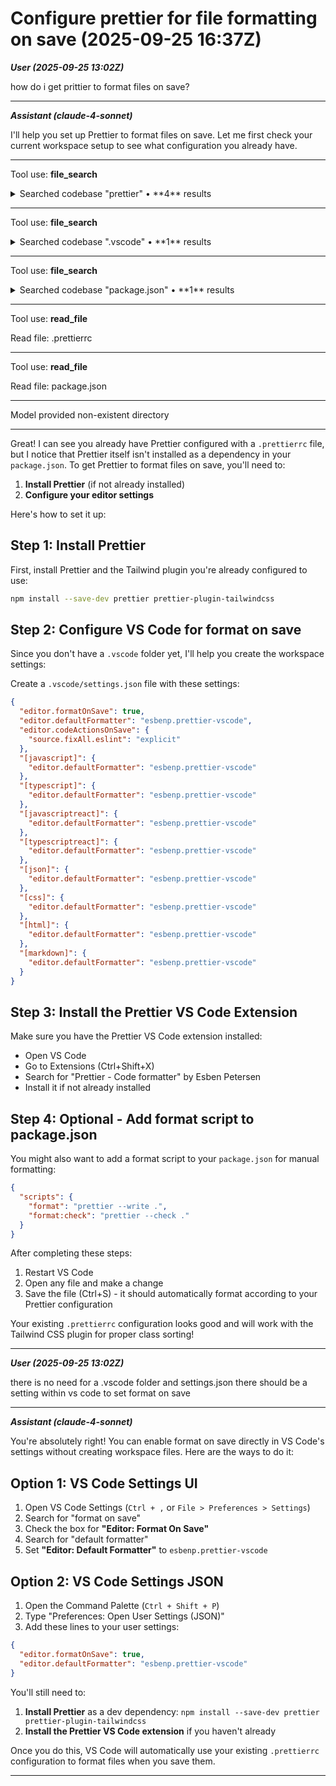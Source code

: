 <!-- Generated by SpecStory -->

<!-- cursor Session 7b746e8f-dea0-48c2-8730-51066bab7b13 (2025-09-25 16:37Z) -->

# Configure prettier for file formatting on save (2025-09-25 16:37Z)

_**User (2025-09-25 13:02Z)**_

how do i get prittier to format files on save?

---

_**Assistant (claude-4-sonnet)**_

I'll help you set up Prettier to format files on save. Let me first check your current workspace setup to see what configuration you already have.

---

Tool use: **file_search**

<details>
            <summary>Searched codebase "prettier" • **4** results</summary>
        
| File |
|------|
| `d:\Code\other\physics-is-fun\.prettierrc` |
| `d:\Code\other\physics-is-fun\.prettierignore` |
| `d:\Code\other\physics-is-fun\.specstory\history\2025-09-24_11-38Z-review-typescript-error-in-contentlayer-config.md` |
| `d:\Code\other\physics-is-fun\.specstory\history\2025-09-25_10-49Z-make-theme-transition-smoother.md` |

</details>

---

Tool use: **file_search**

<details>
            <summary>Searched codebase ".vscode" • **1** results</summary>
        
| File |
|------|
| `d:\Code\other\physics-is-fun\package.json` |

</details>

---

Tool use: **file_search**

<details>
            <summary>Searched codebase "package.json" • **1** results</summary>
        
| File |
|------|
| `d:\Code\other\physics-is-fun\package.json` |

</details>

---

Tool use: **read_file**

Read file: .prettierrc

---

Tool use: **read_file**

Read file: package.json

---

Model provided non-existent directory

---

Great! I can see you already have Prettier configured with a `.prettierrc` file, but I notice that Prettier itself isn't installed as a dependency in your `package.json`. To get Prettier to format files on save, you'll need to:

1. **Install Prettier** (if not already installed)
2. **Configure your editor settings**

Here's how to set it up:

## Step 1: Install Prettier

First, install Prettier and the Tailwind plugin you're already configured to use:

```bash
npm install --save-dev prettier prettier-plugin-tailwindcss
```

## Step 2: Configure VS Code for format on save

Since you don't have a `.vscode` folder yet, I'll help you create the workspace settings:

Create a `.vscode/settings.json` file with these settings:

```json
{
  "editor.formatOnSave": true,
  "editor.defaultFormatter": "esbenp.prettier-vscode",
  "editor.codeActionsOnSave": {
    "source.fixAll.eslint": "explicit"
  },
  "[javascript]": {
    "editor.defaultFormatter": "esbenp.prettier-vscode"
  },
  "[typescript]": {
    "editor.defaultFormatter": "esbenp.prettier-vscode"
  },
  "[javascriptreact]": {
    "editor.defaultFormatter": "esbenp.prettier-vscode"
  },
  "[typescriptreact]": {
    "editor.defaultFormatter": "esbenp.prettier-vscode"
  },
  "[json]": {
    "editor.defaultFormatter": "esbenp.prettier-vscode"
  },
  "[css]": {
    "editor.defaultFormatter": "esbenp.prettier-vscode"
  },
  "[html]": {
    "editor.defaultFormatter": "esbenp.prettier-vscode"
  },
  "[markdown]": {
    "editor.defaultFormatter": "esbenp.prettier-vscode"
  }
}
```

## Step 3: Install the Prettier VS Code Extension

Make sure you have the Prettier VS Code extension installed:
- Open VS Code
- Go to Extensions (Ctrl+Shift+X)
- Search for "Prettier - Code formatter" by Esben Petersen
- Install it if not already installed

## Step 4: Optional - Add format script to package.json

You might also want to add a format script to your `package.json` for manual formatting:

```json
{
  "scripts": {
    "format": "prettier --write .",
    "format:check": "prettier --check ."
  }
}
```

After completing these steps:
1. Restart VS Code
2. Open any file and make a change
3. Save the file (Ctrl+S) - it should automatically format according to your Prettier configuration

Your existing `.prettierrc` configuration looks good and will work with the Tailwind CSS plugin for proper class sorting!

---

_**User (2025-09-25 13:02Z)**_

there is no need for a .vscode folder and settings.json there should be a setting within vs code to set format on save

---

_**Assistant (claude-4-sonnet)**_

You're absolutely right! You can enable format on save directly in VS Code's settings without creating workspace files. Here are the ways to do it:

## Option 1: VS Code Settings UI
1. Open VS Code Settings (`Ctrl + ,` or `File > Preferences > Settings`)
2. Search for "format on save"
3. Check the box for **"Editor: Format On Save"**
4. Search for "default formatter" 
5. Set **"Editor: Default Formatter"** to `esbenp.prettier-vscode`

## Option 2: VS Code Settings JSON
1. Open the Command Palette (`Ctrl + Shift + P`)
2. Type "Preferences: Open User Settings (JSON)"
3. Add these lines to your user settings:

```json
{
  "editor.formatOnSave": true,
  "editor.defaultFormatter": "esbenp.prettier-vscode"
}
```

You'll still need to:
1. **Install Prettier** as a dev dependency: `npm install --save-dev prettier prettier-plugin-tailwindcss`
2. **Install the Prettier VS Code extension** if you haven't already

Once you do this, VS Code will automatically use your existing `.prettierrc` configuration to format files when you save them.

---

